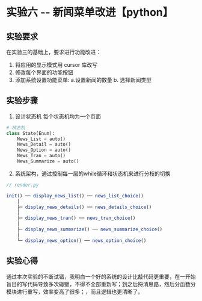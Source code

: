 # 实验六 -- 新闻菜单改进【python】

## 实验要求
在实验三的基础上，要求进行功能改进：

1. 将应用的显示模式用 cursor 库改写
2. 修改每个界面的功能按钮
3. 添加系统设置功能菜单: a.设置新闻的数量 b. 选择新闻类型

## 实验步骤

1. 设计状态机 每个状态机均为一个页面
``` py
# 状态机
class State(Enum):
    News_List = auto()
    News_Detail = auto()
    News_Option = auto()
    News_Tran = auto()
    News_Summarize = auto()
```

2. 系统架构，通过控制每一层的while循环和状态机来进行分枝的切换

```js
// render.py

init() ── display_news_list() ── news_list_choice()
    │
    ├─ display_news_details() ── news_details_choice()
    │
    ├─ display_news_tran() ── news_tran_choice()
    │
    ├─ display_news_summarize() ── news_summarize_choice()
    │
    └─ display_news_option() ── news_option_choice()

```

## 实验心得
通过本次实验的不断试错，我明白一个好的系统的设计比敲代码更重要，在一开始盲目的写代码导致多次碰壁，不得不全部重新写；到之后捋清思路，然后分函数分模块进行重写，效率变高了很多；，而且逻辑也更清晰了。